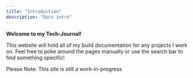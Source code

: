 ```yaml
---
title: "Introduction"
description: "Docs intro"
---
```


**Welcome to my Tech-Journal!**

This website will hold all of my build documentation for any projects I work on. Feel free to poke around the pages manually or use the search bar to find something specific!

Please Note: This site is still a work-in-progress
